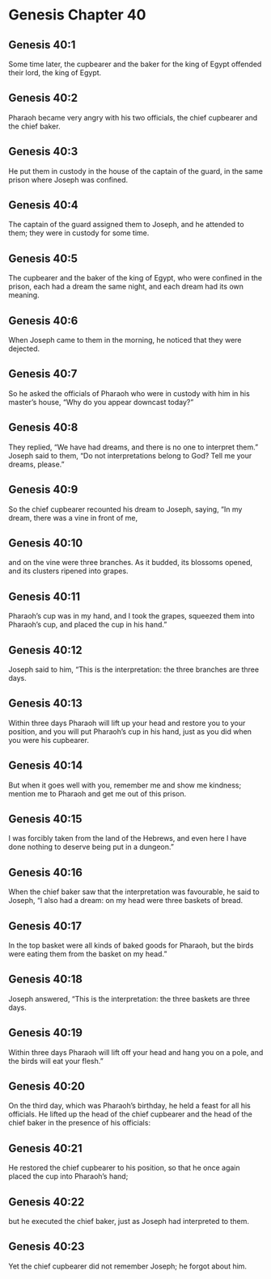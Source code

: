 # Genesis Chapter 40

## Genesis 40:1

Some time later, the cupbearer and the baker for the king of Egypt offended their lord, the king of Egypt.

## Genesis 40:2

Pharaoh became very angry with his two officials, the chief cupbearer and the chief baker.

## Genesis 40:3

He put them in custody in the house of the captain of the guard, in the same prison where Joseph was confined.

## Genesis 40:4

The captain of the guard assigned them to Joseph, and he attended to them; they were in custody for some time.

## Genesis 40:5

The cupbearer and the baker of the king of Egypt, who were confined in the prison, each had a dream the same night, and each dream had its own meaning.

## Genesis 40:6

When Joseph came to them in the morning, he noticed that they were dejected.

## Genesis 40:7

So he asked the officials of Pharaoh who were in custody with him in his master’s house, “Why do you appear downcast today?”

## Genesis 40:8

They replied, “We have had dreams, and there is no one to interpret them.” Joseph said to them, “Do not interpretations belong to God? Tell me your dreams, please.”

## Genesis 40:9

So the chief cupbearer recounted his dream to Joseph, saying, “In my dream, there was a vine in front of me,

## Genesis 40:10

and on the vine were three branches. As it budded, its blossoms opened, and its clusters ripened into grapes.

## Genesis 40:11

Pharaoh’s cup was in my hand, and I took the grapes, squeezed them into Pharaoh’s cup, and placed the cup in his hand.”

## Genesis 40:12

Joseph said to him, “This is the interpretation: the three branches are three days.

## Genesis 40:13

Within three days Pharaoh will lift up your head and restore you to your position, and you will put Pharaoh’s cup in his hand, just as you did when you were his cupbearer.

## Genesis 40:14

But when it goes well with you, remember me and show me kindness; mention me to Pharaoh and get me out of this prison.

## Genesis 40:15

I was forcibly taken from the land of the Hebrews, and even here I have done nothing to deserve being put in a dungeon.”

## Genesis 40:16

When the chief baker saw that the interpretation was favourable, he said to Joseph, “I also had a dream: on my head were three baskets of bread.

## Genesis 40:17

In the top basket were all kinds of baked goods for Pharaoh, but the birds were eating them from the basket on my head.”

## Genesis 40:18

Joseph answered, “This is the interpretation: the three baskets are three days.

## Genesis 40:19

Within three days Pharaoh will lift off your head and hang you on a pole, and the birds will eat your flesh.”

## Genesis 40:20

On the third day, which was Pharaoh’s birthday, he held a feast for all his officials. He lifted up the head of the chief cupbearer and the head of the chief baker in the presence of his officials:

## Genesis 40:21

He restored the chief cupbearer to his position, so that he once again placed the cup into Pharaoh’s hand;

## Genesis 40:22

but he executed the chief baker, just as Joseph had interpreted to them.

## Genesis 40:23

Yet the chief cupbearer did not remember Joseph; he forgot about him.
